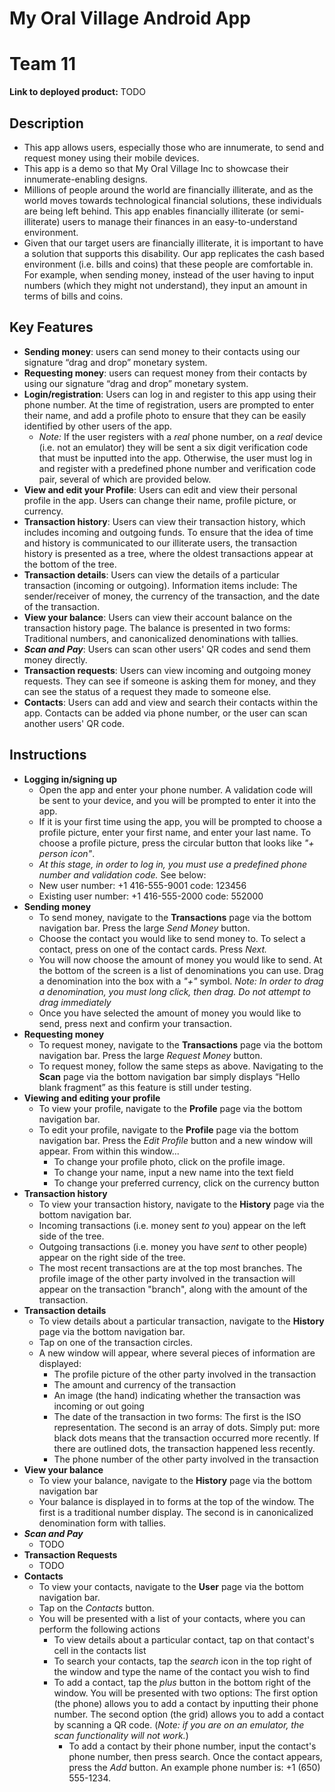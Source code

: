 # My Oral Village Android App
# Team 11

**Link to deployed product:** TODO

## Description 
 * This app allows users, especially those who are innumerate, to send and request money using their mobile devices.
* This app is a demo so that My Oral Village Inc to showcase their innumerate-enabling designs.
 * Millions of people around the world are financially illiterate, and as the world moves towards technological financial solutions, these individuals are being left behind. This app enables financially illiterate (or semi-illiterate) users to manage their finances in an easy-to-understand environment.
 * Given that our target users are financially illiterate, it is important to have a solution that supports this disability. Our app replicates the cash based environment (i.e. bills and coins) that these people are comfortable in. For example, when sending money, instead of the user having to input numbers (which they might not understand), they input an amount in terms of bills and coins.

## Key Features
 * **Sending money**: users can send money to their contacts using our signature “drag and drop” monetary system.
* **Requesting money**: users can request money from their contacts by using our signature “drag and drop” monetary system.
* **Login/registration**: Users can log in and register to this app using their phone number. At the time of registration, users are prompted to enter their name, and add a profile photo to ensure that they can be easily identified by other users of the app. 
  * *Note:* If the user registers with a *real* phone number, on a *real* device (i.e. not an emulator) they will be sent a six digit verification code that must be inputted into the app. Otherwise, the user must log in and register with a predefined phone number and verification code pair, several of which are provided below.
* **View and edit your Profile**: Users can edit and view their personal profile in the app. Users can change their name, profile picture, or currency.
* **Transaction history**: Users can view their transaction history, which includes incoming and outgoing funds. To ensure that the idea of time and history is communicated to our illiterate users, the transaction history is presented as a tree, where the oldest transactions appear at the bottom of the tree.
* **Transaction details**: Users can view the details of a particular transaction (incoming or outgoing). Information items include: The sender/receiver of money, the currency of the transaction, and the date of the transaction.
* **View your balance**: Users can view their account balance on the transaction history page. The balance is presented in two forms: Traditional numbers, and canonicalized denominations with tallies.
* ***Scan and Pay***: Users can scan other users' QR codes and send them money directly.
* **Transaction requests**: Users can view incoming and outgoing money requests. They can see if someone is asking them for money, and they can see the status of a request they made to someone else.
* **Contacts**: Users can add and view and search their contacts within the app. Contacts can be added via phone number, or the user can scan another users' QR code.

## Instructions
 * **Logging in/signing up**
   *  Open the app and enter your phone number. A validation code will be sent to your device, and you will be prompted to enter it into the app.
     * If it is your first time using the app, you will be prompted to choose a profile picture, enter your first name, and enter your last name. To choose a profile picture, press the circular button that looks like *"+ person icon"*.
   *  *At this stage, in order to log in, you must use a predefined phone number and validation code.* See below:
   *  New user number: +1 416-555-9001 code: 123456
   *  Existing user number: +1 416-555-2000 code: 552000
 * **Sending money**
   * To send money, navigate to the **Transactions** page via the bottom navigation bar. Press the large *Send Money* button.
   * Choose the contact you would like to send money to. To select a contact, press on one of the contact cards. Press *Next.*
   * You will now choose the amount of money you would like to send. At the bottom of the screen is a list of denominations you can use. Drag a denomination into the box with a *"+"* symbol. *Note: In order to drag a denomination, you must long click, then drag. Do not attempt to drag immediately*
   * Once you have selected the amount of money you would like to send, press next and confirm your transaction.
 * **Requesting money**
   * To request money, navigate to the **Transactions** page via the bottom navigation bar. Press the large *Request Money* button.
   * To request money, follow the same steps as above.
     Navigating to the **Scan** page via the bottom navigation bar simply displays “Hello blank fragment” as this feature is still under testing.
* **Viewing and editing your profile**
  * To view your profile, navigate to the **Profile** page via the bottom navigation bar. 
  * To edit your profile, navigate to the **Profile** page via the bottom navigation bar. Press the *Edit Profile* button and a new window will appear. From within this window...
    * To change your profile photo, click on the profile image.
    * To change your name, input a new name into the text field
    * To change your preferred currency, click on the currency button
* **Transaction history**
  * To view your transaction history, navigate to the **History** page via the bottom navigation bar. 
  * Incoming transactions (i.e. money sent *to* you) appear on the left side of the tree. 
  * Outgoing transactions (i.e. money you have *sent* to other people) appear on the right side of the tree. 
  * The most recent transactions are at the top most branches. The profile image of the other party involved in the transaction will appear on the transaction "branch", along with the amount of the transaction.
* **Transaction details**
  * To view details about a particular transaction, navigate to the **History** page via the bottom navigation bar. 
  * Tap on one of the transaction circles.
  * A new window will appear, where several pieces of information are displayed:
    * The profile picture of the other party involved in the transaction
    * The amount and currency of the transaction
    * An image (the hand) indicating whether the transaction was incoming or out going
    * The date of the transaction in two forms: The first is the ISO representation. The second is an array of dots. Simply put: more black dots means that the transaction occurred more recently. If there are outlined dots, the transaction happened less recently.
    * The phone number of the other party involved in the transaction
* **View your balance**
  * To view your balance, navigate to the **History** page via the bottom navigation bar
  * Your balance is displayed in to forms at the top of the window. The first is a traditional number display. The second is in canonicalized denomination form with tallies.
* ***Scan and Pay***
  * TODO
* **Transaction Requests**
  * TODO
* **Contacts**
  * To view your contacts, navigate to the **User** page via the bottom navigation bar.
  * Tap on the *Contacts* button.
  * You will be presented with a list of your contacts, where you can perform the following actions
    * To view details about a particular contact, tap on that contact's cell in the contacts list
    * To search your contacts, tap the *search* icon in the top right of the window and type the name of the contact you wish to find
    * To add a contact, tap the *plus* button in the bottom right of the window. You will be presented with two options: The first option (the phone) allows you to add a contact by inputting their phone number. The second option (the grid) allows you to add a contact by scanning a QR code. (*Note: if you are on an emulator, the scan functionality will not work.*)
      * To add a contact by their phone number, input the contact's phone number, then press search. Once the contact appears, press the *Add* button. An example phone number is: +1 (650) 555-1234.